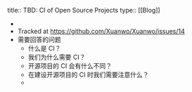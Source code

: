 title:: TBD: CI of Open Source Projects
type:: [[Blog]]

-
- Tracked at https://github.com/Xuanwo/Xuanwo/issues/14
- 需要回答的问题
	- 什么是 CI？
	- 我们为什么需要 CI？
	- 开源项目的 CI 会有什么不同？
	- 在建设开源项目的 CI 时我们需要注意什么？
	-